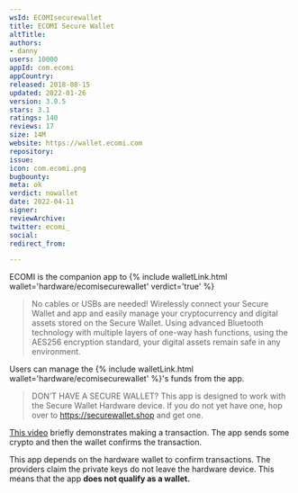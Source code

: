 ```yaml
---
wsId: ECOMIsecurewallet
title: ECOMI Secure Wallet
altTitle: 
authors: 
- danny
users: 10000
appId: com.ecomi
appCountry: 
released: 2018-08-15
updated: 2022-01-26
version: 3.0.5
stars: 3.1
ratings: 140
reviews: 17
size: 14M
website: https://wallet.ecomi.com
repository: 
issue: 
icon: com.ecomi.png
bugbounty: 
meta: ok
verdict: nowallet
date: 2022-04-11
signer: 
reviewArchive: 
twitter: ecomi_
social: 
redirect_from: 

---
```



ECOMI is the companion app to {% include walletLink.html wallet='hardware/ecomisecurewallet' verdict='true' %}

> No cables or USBs are needed! Wirelessly connect your Secure Wallet and app and easily manage your cryptocurrency and digital assets stored on the Secure Wallet. Using advanced Bluetooth technology with multiple layers of one-way hash functions, using the AES256 encryption standard, your digital assets remain safe in any environment.


Users can manage the {% include walletLink.html wallet='hardware/ecomisecurewallet' %}'s funds from the app.

> DON’T HAVE A SECURE WALLET?
> This app is designed to work with the Secure Wallet Hardware device. If you do not yet have one, hop over to https://securewallet.shop and get one. 

[This video](https://www.youtube.com/watch?v=qrPMcet8Tl0) briefly demonstrates making a transaction. The app sends some crypto and then the wallet confirms the transaction. 

This app depends on the hardware wallet to confirm transactions. The providers claim the private keys do not leave the hardware device. This means that the app **does not qualify as a wallet.**